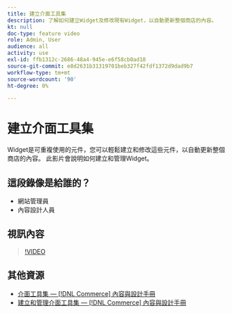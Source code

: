```yaml
---
title: 建立介面工具集
description: 了解如何建立Widget及修改現有Widget，以自動更新整個商店的內容。
kt: null
doc-type: feature video
role: Admin, User
audience: all
activity: use
exl-id: ffb1312c-2686-48a4-945e-e6f58cb0ad18
source-git-commit: e8d2631b31319701beb327f42fdf1372d9dad9b7
workflow-type: tm+mt
source-wordcount: '90'
ht-degree: 0%

---
```


# 建立介面工具集

Widget是可重複使用的元件，您可以輕鬆建立和修改這些元件，以自動更新整個商店的內容。 此影片會說明如何建立和管理Widget。

## 這段錄像是給誰的？

- 網站管理員
- 內容設計人員

## 視訊內容

>[!VIDEO](https://video.tv.adobe.com/v/343786?quality=12&learn=on)

## 其他資源

- [介面工具集 —  [!DNL Commerce] 內容與設計手冊](https://experienceleague.adobe.com/docs/commerce-admin/content-design/elements/widgets/widgets.html)
- [建立和管理介面工具集 —  [!DNL Commerce] 內容與設計手冊](https://experienceleague.adobe.com/docs/commerce-admin/content-design/elements/widgets/widget-create.html)
